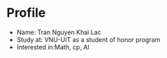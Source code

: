 # Profile
* Name: Tran Nguyen Khai Lac
* Study at: VNU-UIT as a student of honor program
* Interested in:Math, cp, AI

